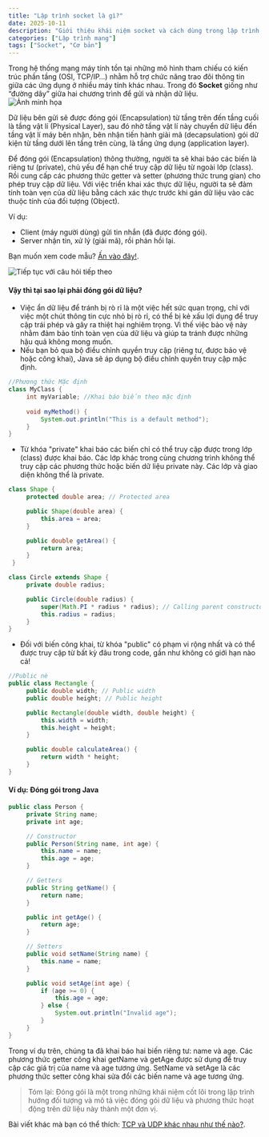 ```yaml
---
title: "Lập trình socket là gì?"
date: 2025-10-11
description: "Giới thiệu khái niệm socket và cách dùng trong lập trình mạng."
categories: ["Lập trình mạng"]
tags: ["Socket", "Cơ bản"]
---
```



Trong hệ thống mạng máy tính tồn tại những mô hình tham chiếu có kiến trúc phần tầng (OSI, TCP/IP…) nhằm hỗ trợ chức năng trao đôi thông tin giữa các ứng dụng ở nhiều máy tính khác nhau. Trong đó **Socket** giống như “đường dây” giữa hai chương trình để gửi và nhận dữ liệu.  
![Ảnh minh họa](images/socket_tcp_ip.jpg)

Dữ liệu bên gửi sẽ được đóng gói (Encapsulation) từ tầng trên đến tầng cuối là tầng vật lí (Physical Layer), sau đó nhờ tầng vật lí này chuyển dữ liệu đến tầng vật lí máy bên nhận, bên nhận tiến hành giải mã (decapsulation) gói dữ kiện từ tầng dưới lên tầng trên cùng, là tầng ứng dụng (application layer).

Để đóng gói (Encapsulation) thông thường, người ta sẽ khai báo các biến là riêng tư (private), chủ yếu để hạn chế truy cập dữ liệu từ ngoài lớp (class). Rồi cung cấp các phương thức getter và setter (phương thức trung gian) cho phép truy cập dữ liệu. Với việc triển khai xác thực dữ liệu, người ta sẽ đảm tính toàn vẹn của dữ liệu bằng cách xác thực trước khi gán dữ liệu vào các thuộc tính của đối tượng (Object).  

Ví dụ:
- Client (máy người dùng) gửi tin nhắn (đã được đóng gói).
- Server nhận tin, xử lý (giải mã), rồi phản hồi lại.

Bạn muốn xem code mẫu? [Ấn vào đây!](/ThaoBlog/posts/laptrinhmanglagi).

![Tiếp tục với câu hỏi tiếp theo](images/question_mark.jpg)
#### **Vậy thì tại sao lại phải đóng gói dữ liệu?**
- Việc ẩn dữ liệu để tránh bị rò rỉ là một việc hết sức quan trọng, chỉ với việc một chút thông tin cực nhỏ bị rò rỉ, có thể bị kẻ xấu lợi dụng để truy cập trái phép và gây ra thiệt hại nghiêm trọng. Vì thế việc bảo vệ này nhằm đảm bảo tính toàn vẹn của dữ liệu và giúp ta tránh được những hậu quả không mong muốn.
- Nếu bạn bỏ qua bộ điều chỉnh quyền truy cập (riêng tư, được bảo vệ hoặc công khai), Java sẽ áp dụng bộ điều chỉnh quyền truy cập mặc định.
```Java
//Phương thức Mặc định
class MyClass {
     int myVariable; //Khai báo biến theo mặc định
    
     void myMethod() {
         System.out.println("This is a default method");
     } 
}
```

- Từ khóa "private" khai báo các biến chỉ có thể truy cập được trong lớp (class) được khai báo. Các lớp khác trong cùng chương trình không thể truy cập các phương thức hoặc biến dữ liệu private này. Các lớp và giao diện không thể là private.
```Java
class Shape {
     protected double area; // Protected area

     public Shape(double area) {
         this.area = area;
     }

     public double getArea() {
         return area;
     }
 }

class Circle extends Shape {
     private double radius;

     public Circle(double radius) {
         super(Math.PI * radius * radius); // Calling parent constructor
         this.radius = radius;
     } 
}
```

- Đối với biến công khai, từ khóa "public" có phạm vi rộng nhất và có thể được truy cập từ bất kỳ đâu trong code, gần như không có giới hạn nào cả!
```Java
//Public nè
public class Rectangle {
     public double width; // Public width
     public double height; // Public height

     public Rectangle(double width, double height) {
         this.width = width;
         this.height = height;
     }

     public double calculateArea() {
         return width * height;
     } 
}
```

#### **Ví dụ: Đóng gói trong Java**
```Java
public class Person {
     private String name;
     private int age;

     // Constructor
     public Person(String name, int age) {
         this.name = name;
         this.age = age;
     }

     // Getters
     public String getName() {
         return name;
     }

     public int getAge() {
         return age;
     }

     // Setters
     public void setName(String name) {
         this.name = name;
     }

     public void setAge(int age) {
         if (age >= 0) {
             this.age = age;
         } else {
             System.out.println("Invalid age");
         }
     } 
}
```
Trong ví dụ trên, chúng ta đã khai báo hai biến riêng tư: name và age. Các phương thức getter công khai getName và getAge được sử dụng để truy cập các giá trị của name và age tương ứng. SetName và setAge là các phương thức setter công khai sửa đổi các biến name và age tương ứng.

>Tóm lại: Đóng gói là một trong những  khái niệm cốt lõi trong lập trình hướng đối tượng và mô tả việc đóng gói dữ liệu và phương thức hoạt động trên dữ liệu này thành một đơn vị.

Bài viết khác mà bạn có thể thích: [TCP và UDP khác nhau như thế nào?](/ThaoBlog/posts/tcpvaudplagi).